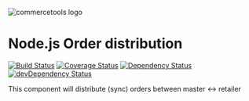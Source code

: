 ![commercetools logo](https://cdn.rawgit.com/commercetools/press-kit/master/PNG/72DPI/CT%20logo%20horizontal%20RGB%2072dpi.png)

# Node.js Order distribution

[![Build Status](https://secure.travis-ci.org/sphereio/sphere-order-distribution.png?branch=master)](http://travis-ci.org/sphereio/sphere-order-distribution) [![Coverage Status](https://coveralls.io/repos/sphereio/sphere-order-distribution/badge.png?branch=master)](https://coveralls.io/r/sphereio/sphere-order-distribution?branch=master) [![Dependency Status](https://david-dm.org/sphereio/sphere-order-distribution.png?theme=shields.io)](https://david-dm.org/sphereio/sphere-order-distribution) [![devDependency Status](https://david-dm.org/sphereio/sphere-order-distribution/dev-status.png?theme=shields.io)](https://david-dm.org/sphereio/sphere-order-distribution#info=devDependencies)

This component will distribute (sync) orders between master <-> retailer
